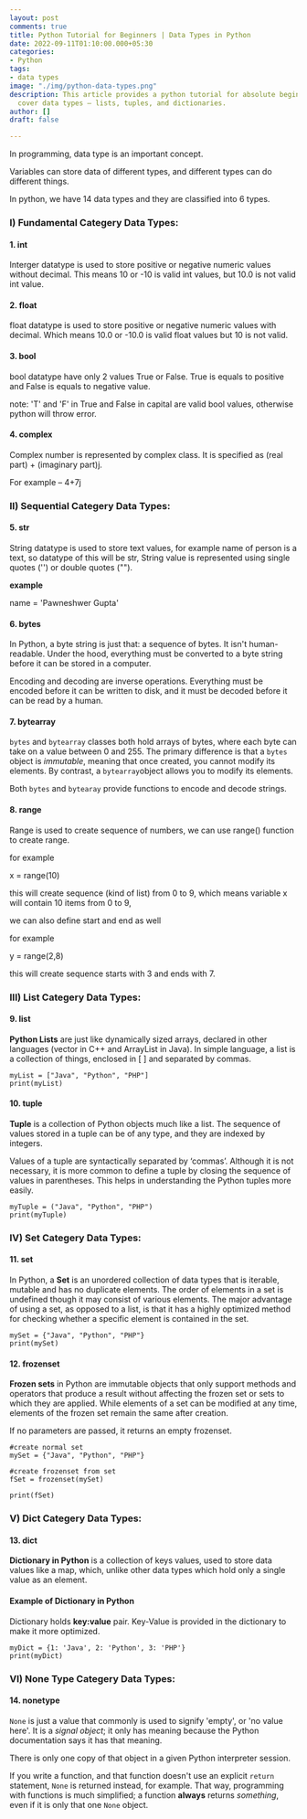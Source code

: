 ```yaml
---
layout: post
comments: true
title: Python Tutorial for Beginners | Data Types in Python
date: 2022-09-11T01:10:00.000+05:30
categories:
- Python
tags:
- data types
image: "./img/python-data-types.png"
description: This article provides a python tutorial for absolute beginners. We will
  cover data types – lists, tuples, and dictionaries.
author: []
draft: false

---
```

In programming, data type is an important concept.

Variables can store data of different types, and different types can do different things.

In python, we have 14 data types and they are classified into 6 types.

### I) Fundamental Categery Data Types:

#### 1. int

Interger datatype is used to store positive or negative numeric values without decimal. This means 10 or -10 is valid int values, but 10.0 is not valid int value.

#### 2. float

float datatype is used to store positive or negative numeric values with decimal. Which means 10.0 or -10.0 is valid float values but 10 is not valid.

#### 3. bool

bool datatype have only 2 values True or False. True is equals to positive and False is equals to negative value.

note: 'T' and 'F' in True and False in capital are valid bool values, otherwise python will throw error.

#### 4. complex

Complex number is represented by complex class. It is specified as (real part) + (imaginary part)j.

For example – 4+7j

### II) Sequential Categery Data Types:

#### 5. str

String datatype is used to store text values, for example name of person is a text, so datatype of this will be str, String value is represented using single quotes ('') or double quotes ("").

**example**

name = 'Pawneshwer Gupta'

#### 6. bytes

In Python, a byte string is just that: a sequence of bytes. It isn't human-readable. Under the hood, everything must be converted to a byte string before it can be stored in a computer.

Encoding and decoding are inverse operations. Everything must be encoded before it can be written to disk, and it must be decoded before it can be read by a human.

#### 7. bytearray

`bytes` and `bytearray` classes both hold arrays of bytes, where each byte can take on a value between 0 and 255. The primary difference is that a `bytes` object is _immutable_, meaning that once created, you cannot modify its elements. By contrast, a `bytearray`object allows you to modify its elements.

Both `bytes` and `bytearay` provide functions to encode and decode strings.

#### 8. range

Range is used to create sequence of numbers, we can use range() function to create range.

for example

x = range(10)

this will create sequence (kind of list) from 0 to 9, which means variable x will contain 10 items from 0 to 9,

we can also define start and end as well

for example

y = range(2,8)

this will create sequence starts with 3 and ends with 7.

### III) List Categery Data Types:

#### 9. list

**Python Lists** are just like dynamically sized arrays, declared in other languages (vector in C++ and ArrayList in Java). In simple language, a list is a collection of things, enclosed in \[ \] and separated by commas.

    myList = ["Java", "Python", "PHP"]
    print(myList)

#### 10. tuple

**Tuple** is a collection of Python objects much like a list. The sequence of values stored in a tuple can be of any type, and they are indexed by integers.

Values of a tuple are syntactically separated by ‘commas’. Although it is not necessary, it is more common to define a tuple by closing the sequence of values in parentheses. This helps in understanding the Python tuples more easily.

    myTuple = ("Java", "Python", "PHP")
    print(myTuple)

### IV) Set Categery Data Types:

#### 11. set

In Python, a **Set** is an unordered collection of data types that is iterable, mutable and has no duplicate elements. The order of elements in a set is undefined though it may consist of various elements. The major advantage of using a set, as opposed to a list, is that it has a highly optimized method for checking whether a specific element is contained in the set.

    mySet = {"Java", "Python", "PHP"}
    print(mySet)

#### 12. frozenset

**Frozen sets** in Python are immutable objects that only support methods and operators that produce a result without affecting the frozen set or sets to which they are applied. While elements of a set can be modified at any time, elements of the frozen set remain the same after creation.

If no parameters are passed, it returns an empty frozenset.

    #create normal set
    mySet = {"Java", "Python", "PHP"}
    
    #create frozenset from set
    fSet = frozenset(mySet)
    
    print(fSet)

### V) Dict Categery Data Types:

#### 13. dict

**Dictionary in Python** is a collection of keys values, used to store data values like a map, which, unlike other data types which hold only a single value as an element.

#### Example of Dictionary in Python

Dictionary holds **key:value** pair. Key-Value is provided in the dictionary to make it more optimized.

    myDict = {1: 'Java', 2: 'Python', 3: 'PHP'}
    print(myDict)

### VI) None Type Categery Data Types:

#### 14. nonetype

`None` is just a value that commonly is used to signify 'empty', or 'no value here'. It is a _signal object_; it only has meaning because the Python documentation says it has that meaning.

There is only one copy of that object in a given Python interpreter session.

If you write a function, and that function doesn't use an explicit `return` statement, `None` is returned instead, for example. That way, programming with functions is much simplified; a function **always** returns _something_, even if it is only that one `None` object.